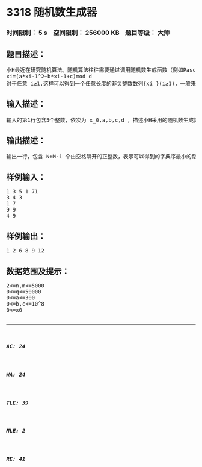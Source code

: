 # 3318 随机数生成器   
### 时间限制： 5 s&nbsp;&nbsp;&nbsp;&nbsp;空间限制： 256000 KB&nbsp;&nbsp;&nbsp;&nbsp;题目等级： 大师  
## 题目描述：  

<pre>
小H最近在研究随机算法。随机算法往往需要通过调用随机数生成函数（例如Pascal中的random和C/C++中的rand）来获得随机性。事实上，随机数生成函数也并不是真正的“随机”，其一般都是利用某个算法计算得来的。比如，下面这个二次多项式递推算法就是一个常用算法：算法选定非负整数 x0,a,b,c,d 作为随机种子，并采用如下递推公式进行计算：  
xi=(a*xi-1^2+b*xi-1+c)mod d  
对于任意 i≥1,这样可以得到一个任意长度的非负整数数列{xi }(i≥1)，一般来说，我们认为这个数列是随机的。利用随机序列{xi }(i≥1)，我们还可以采用如下算法来产生一个1到K的随机排列{Ti }(i=1)K：初始设T为1到K的递增序列；对T进行K次交换，第 i 次交换，交换 Ti 和 T((x(i) mod i)+1) 的值。此外，小H在这 K 次交换的基础上，又额外进行了 Q 次交换操作，对于第 i 次额外交换，小H会选定两个下标 ui 和 vi，并交换 T(u_i ) 和 T(v_i ) 的值。为了检验这个随机排列生成算法的实用性，小H设计了如下问题：小H有一个 N 行 M 列的棋盘，她首先按照上述过程，通过 N×M+Q 次交换操作，生成了一个 1~N×M 的随机排列 {Ti }(i=1)(N×M)，然后将这 N×M 个数逐行逐列依次填入这个棋盘：也就是第 i 行第 j 列的格子上所填入的数应为 T((i-1)*M+j)。接着小H希望从棋盘的左上角，也就是第一行第一列的格子出发，每次向右走或者向下走，在不走出棋盘的前提下，走到棋盘的右下角，也就是第 N 行第 M 列的格子。小H把所经过格子上的数字都记录了下来，并从小到大排序，这样，对于任何一条合法的移动路径，小H都可以得到一个长度为 N+M-1 的升序序列，我们称之为路径序列。小H想知道，她可能得到的字典序最小的路径序列应该是怎样的呢？
</pre>
  
  
## 输入描述：  

<pre>
输入的第1行包含5个整数，依次为 x_0,a,b,c,d ，描述小H采用的随机数生成算法所需的随机种子。 第2行包含三个整数 N,M,Q ，表示小H希望生成一个1到 N×M 的排列来填入她 N 行 M 列的棋盘，并且小H在初始的 N×M 次交换操作后，又进行了 Q 次额外的交换操作。 接下来 Q 行，第 i 行包含两个整数 u_i,v_i，表示第 i 次额外交换操作将交换 T_(u_i )和 T_(v_i ) 的值。
</pre>
  
  
## 输出描述：  

<pre>
输出一行，包含 N+M-1 个由空格隔开的正整数，表示可以得到的字典序最小的路径序列。
</pre>
  
  
## 样例输入：  

<pre>
1 3 5 1 71   
3 4 3   
1 7   
9 9   
4 9
</pre>
  
  
## 样例输出：  

<pre>
1 2 6 8 9 12
</pre>
  
  
## 数据范围及提示：  

<pre>
2<=n,m<=5000  
0<=q<=50000  
0<=a<=300  
0<=b,c<=10^8  
0<=x0<d<=10^8  
1<=vi,ui<=n*m
</pre>
  
  
***  

##### AC: 24  
##### WA: 24  
##### TLE: 39  
##### MLE: 2  
##### RE: 41  
